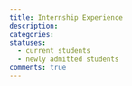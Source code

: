 ```yaml
---
title: Internship Experience
description:
categories:
statuses:
  - current students
  - newly admitted students
comments: true
---
```



